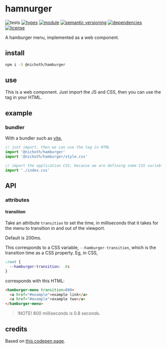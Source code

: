# hamnurger
![tests](https://github.com/nichoth/hamburger/actions/workflows/nodejs.yml/badge.svg)
[![types](https://img.shields.io/npm/types/@nichoth/hamburger?style=flat-square)](README.md)
[![module](https://img.shields.io/badge/module-ESM%2FCJS-blue?style=flat-square)](README.md)
[![semantic versioning](https://img.shields.io/badge/semver-2.0.0-blue?logo=semver&style=flat-square)](https://semver.org/)
[![dependencies](https://img.shields.io/badge/dependencies-zero-brightgreen.svg?style=flat-square)](package.json)
[![license](https://img.shields.io/badge/license-MIT-brightgreen.svg?style=flat-square)](LICENSE)

A hamburger menu, implemented as a web component.

## install

```sh
npm i -S @nichoth/hamburger
```

## use

This is a web component. Just import the JS and CSS, then you can use the tag
in your HTML.

## example

### bundler
With a bundler such as [vite](https://vitejs.dev/),

```js
// just import, then we can use the tag in HTML
import '@nichoth/hamburger'
import '@nichoth/hamburger/style.css'

// import the application CSS, because we are defining some CSS variables
import './index.css'
```

## API

### attributes

#### transition
Take an attribute `transition` to set the time, in milliseconds that it takes
for the menu to transition in and out of the viewport.

Default is 200ms.

This corresponds to a CSS variable, `--hamburger-transition`, which is the
transition time as a CSS property. Eg, in CSS,
```css
:root {
  --hamburger-transition: .8s
}
```

corresponds with this HTML:
```html
<hamburger-menu transition=800>
  <a href="#example">example link</a>
  <a href="#example">example two</a>
</hamburger-menu>
```

> !NOTE!
> 800 milliseconds is 0.8 seconds.

## credits

Based on [this codepen page](https://codepen.io/vxdiazdel/pen/wzvNGy).
